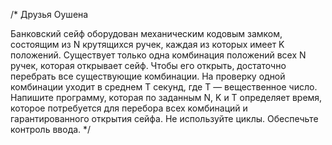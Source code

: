 /*
Друзья Оушена

Банковский сейф оборудован механическим кодовым замком, состоящим из N крутящихся 
ручек, каждая из которых имеет K положений. Существует только одна комбинация 
положений всех N ручек, которая открывает сейф. Чтобы его открыть, достаточно 
перебрать все существующие комбинации. На проверку одной комбинации уходит 
в среднем T секунд, где T — вещественное число. Напишите программу, которая по
заданным N, K и T определяет время, которое потребуется для перебора всех
комбинаций и гарантированного открытия сейфа. Не используйте циклы. 
Обеспечьте контроль ввода.
*/